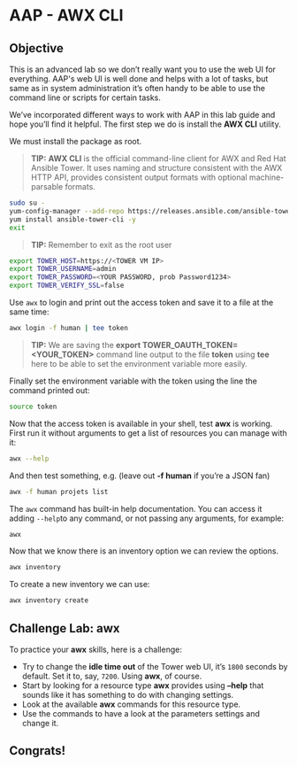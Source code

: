 # AAP - AWX CLI

## Objective

This is an advanced lab so we don’t really want you to use the web UI for everything. AAP's web UI is well done and helps with a lot of tasks, but same as in system administration it’s often handy to be able to use the command line or scripts for certain tasks.

We’ve incorporated different ways to work with AAP in this lab guide and hope you’ll find it helpful. The first step we do is install the **AWX CLI** utility.

We must install the package as root.

> **TIP:** **AWX CLI** is the official command-line client for AWX and Red Hat Ansible Tower. It uses naming and structure consistent with the AWX HTTP API, provides consistent output formats with optional machine-parsable formats.

```bash
sudo su - 
yum-config-manager --add-repo https://releases.ansible.com/ansible-tower/cli/ansible-tower-cli-el8.repo
yum install ansible-tower-cli -y
exit
```



> **TIP:** Remember to exit as the root user



```bash
export TOWER_HOST=https://<TOWER VM IP>
export TOWER_USERNAME=admin
export TOWER_PASSWORD=<YOUR PASSWORD, prob Password1234>
export TOWER_VERIFY_SSL=false
```



Use `awx` to login and print out the access token and save it to a file at the same time:

```bash
awx login -f human | tee token
```



> **TIP:** We are saving the **export TOWER_OAUTH_TOKEN=<YOUR_TOKEN>** command line output to the file **token** using **tee** here to be able to set the environment variable more easily.



Finally set the environment variable with the token using the line the command printed out:



```bash
source token
```



Now that the access token is available in your shell, test **awx** is working. First run it without arguments to get a list of resources you can manage with it:

``` bash
awx --help
```



And then test something, e.g. (leave out **-f human** if you’re a JSON fan)

```bash
awx -f human projets list
```



The `awx` command has built-in help documentation. You can access it adding `--help`to any command, or not passing any arguments, for example: 

```bash
awx
```



Now that we know there is an inventory option we can review the options. 

```bash
awx inventory
```



To create a new inventory we can use: 

```bash
awx inventory create
```



## Challenge Lab: awx

To practice your **awx** skills, here is a challenge:

- Try to change the **idle time out** of the Tower web UI, it’s `1800` seconds by default. Set it to, say, `7200`. Using **awx**, of course.
- Start by looking for a resource type **awx** provides using **–help** that sounds like it has something to do with changing settings.
- Look at the available **awx** commands for this resource type.
- Use the commands to have a look at the parameters settings and change it.



## Congrats! 




